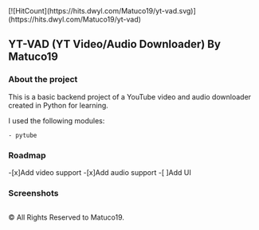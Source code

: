 <center> <img scr="Images/logo.png" /> </center>
[![HitCount](https://hits.dwyl.com/Matuco19/yt-vad.svg)](https://hits.dwyl.com/Matuco19/yt-vad)


<h2> YT-VAD (YT Video/Audio Downloader) By Matuco19  </h2>

<h3> About the project </h3>

This is a basic backend project of a YouTube video and audio downloader created in Python for learning. 

I used the following modules: 

```
- pytube
```

<h3> Roadmap </h3>

-[x]Add video support
-[x]Add audio support
-[ ]Add UI

<h3> Screenshots </h3>

<img scr="images/ytvadScreenshot.png" />



&copy; All Rights Reserved to Matuco19.